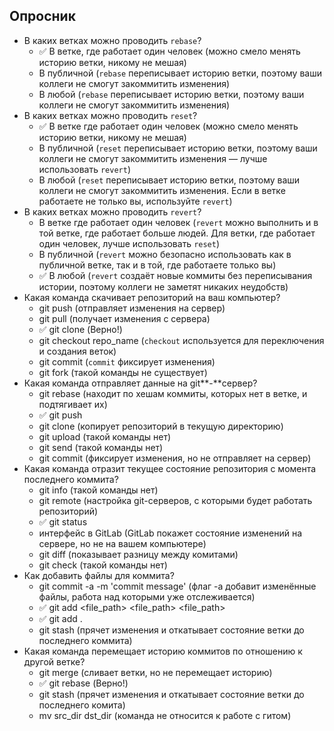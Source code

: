 ## Опросник

- В каких ветках можно проводить `rebase`?
    - ✅ В ветке, где работает один человек (можно смело менять историю ветки, никому не мешая)
    - В публичной (`rebase` переписывает историю ветки, поэтому ваши коллеги не смогут закоммитить изменения)
    - В любой (`rebase` переписывает историю ветки, поэтому ваши коллеги не смогут закоммитить изменения)
- В каких ветках можно проводить `reset`?
    - ✅ В ветке где работает один человек (можно смело менять историю ветки, никому не мешая)
    - В публичной (`reset` переписывает историю ветки, поэтому ваши коллеги не смогут закоммитить изменения — лучше использовать `revert`)
    - В любой (`reset` переписывает историю ветки, поэтому ваши коллеги не смогут закоммитить изменения. Если в ветке работаете не только вы, используйте `revert`)
- В каких ветках можно проводить `revert`?
    - В ветке где работает один человек (`revert` можно выполнить и в той ветке, где работает больше людей. Для ветки, где работает один человек, лучше использовать `reset`)
    - В публичной (`revert` можно безопасно использовать как в публичной ветке, так и в той, где работаете только вы)
    - ✅ В любой (`revert` создаёт новые коммиты без переписывания истории, поэтому коллеги не заметят никаких неудобств)
- Какая команда скачивает репозиторий на ваш компьютер?
    - git push (отправляет изменения на сервер)
    - git pull (получает изменения с сервера)
    - ✅ git clone (Верно!)
    - git checkout repo_name (`checkout` используется для переключения и создания веток)
    - git commit (`commit` фиксирует изменения)
    - git fork (такой команды не существует)
- Какая команда отправляет данные на git**-**сервер?
    - git rebase (находит по хешам коммиты, которых нет в ветке, и подтягивает их)
    - ✅ git push
    - git clone (копирует репозиторий в текущую директорию)
    - git upload (такой команды нет)
    - git send (такой команды нет)
    - git commit (фиксирует изменения, но не отправляет на сервер)
- Какая команда отразит текущее состояние репозитория с момента последнего коммита?
    - git info (такой команды нет)
    - git remote (настройка git-серверов, с которыми будет работать репозиторий)
    - ✅ git status
    - интерфейс в GitLab (GitLab покажет состояние изменений на сервере, но не на вашем компьютере)
    - git diff (показывает разницу между комитами)
    - git check (такой команды нет)
- Как добавить файлы для коммита?
    - git commit -a -m 'commit message' (флаг -a добавит изменённые файлы, работа над которыми уже отслеживается)
    - ✅ git add <file_path> <file_path> <file_path>
    - ✅ git add .
    - git stash (прячет изменения и откатывает состояние ветки до последнего коммита)
- Какая команда перемещает историю коммитов по отношению к другой ветке?
    - git merge (сливает ветки, но не перемещает историю)
    - ✅ git rebase (Верно!)
    - git stash (прячет изменения и откатывает состояние ветки до последнего комита)
    - mv src_dir dst_dir (команда не относится к работе с гитом)